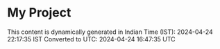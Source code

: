 # My Project

This content is dynamically generated in Indian Time (IST): 2024-04-24 22:17:35 IST
Converted to UTC: 2024-04-24 16:47:35 UTC
